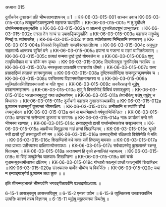 अध्यायः 015

दुर्योधनेन दुःशासनं प्रति भीष्मरक्षणाज्ञापनम् ॥ 1 ॥
KK-06-03-015-001	सञ्जय उवाच 
KK-06-03-015-001a	त्वद्युक्तोऽयमनुप्रश्नो महाराज यथार्हसि ।
KK-06-03-015-001c	न तु दुर्योधने दोषमिममासङ्क्तुमर्हसि ॥
KK-06-03-015-002a	य आत्मनो दुश्चरितादशुभं प्राप्नुयान्नरः ।
KK-06-03-015-002c	एनसा तेन नान्यं स उपाशङ्कितुमर्हति ॥
KK-06-03-015-003a	महाराज मनुष्येषु निन्द्यं यः सर्वमाचरेत् ।
KK-06-03-015-003c	स वध्यः सर्वलोकस्य निन्दितानि समाचरन् ॥
KK-06-03-015-004a	निकारो निकृतिप्रज्ञैः पाण्डवैस्त्वत्प्रतीक्षया ।
KK-06-03-015-004c	अनुभूतः सहामात्यैः क्षान्तश्च सुचिरं वने ॥
KK-06-03-015-005a	हयानां च गजानां च राज्ञां चामिततेजसाम् ।
KK-06-03-015-005c	प्रत्यक्षं यन्मया दृष्टं दृष्टं योगबलेन च ॥
KK-06-03-015-006a	शृणु तत्पृथिवीपाल मा च शोके मनः कृथाः ।
KK-06-03-015-006c	दिष्टमेतत्पुरा नूनमिदमेव नराधिप ॥
KK-06-03-015-007a	नमस्कृत्वा प्रवक्ष्यामि पाराशर्याय धीमते ।
KK-06-03-015-007c	यस्य प्रसादाद्दिव्यं तत्प्राप्तं ज्ञानमनुत्तमम् ॥
KK-06-03-015-008a	दृष्टिश्चातीन्द्रिया राजन्दूराच्छ्रवणमेव च ।
KK-06-03-015-008c	परचित्तस्य विज्ञानमतीतानागतस्य च ॥
KK-06-03-015-009a	व्युत्थितोत्पत्तिविज्ञानमाकाशे च गतिः शुभा ।
KK-06-03-015-009c	अस्त्रैरसङ्गो युद्धेषु वरदानान्महात्मनः ॥
KK-06-03-015-010a	शृणु मे विस्तरेणेदं विचित्रं परमाद्भुतम् ।
KK-06-03-015-010c	भरतानामभूद्युद्धं यथा तद्रोमहर्षणम् ॥
KK-06-03-015-011a	तेष्वनीकेषु यत्तेषु व्यूढेषु च विधानतः ।
KK-06-03-015-011c	दुर्योधनो महाराज दुःशासनमथाब्रवीत् ॥
KK-06-03-015-012a	दुःशासन रथास्तूर्णं युज्यन्तां भीष्मरक्षिणः ।
KK-06-03-015-012c	अनीकानि च सर्वाणि शीघ्रं त्वमनुचोदय ॥
KK-06-03-015-013a	अयं स मामभिप्राप्तो वर्षपूगाभिचिन्तितः ।
KK-06-03-015-013c	पाण्डवानां ससैन्यानां कुरूणां च समागमः ॥
KK-06-03-015-014a	नातः कार्यतमं मन्ये रणे भीष्मस्य रक्षणात् ।
KK-06-03-015-014c	हन्याद्गुप्तो ह्यसौ पार्थान्सोमकांश्च ससृञ्जयान् ॥
KK-06-03-015-015a	अब्रवीच्च विशुद्धात्मा नाहं हन्यां शिखण्डिनम् ।
KK-06-03-015-015c	श्रूयते स्त्री ह्यसौ पूर्वं तस्मादूर्त्यो रणे मम ॥
KK-06-03-015-016a	तस्माद्भीष्मो रक्षितव्यो विशेषेणेति मे मतिः ।
KK-06-03-015-016c	शिखण्डिनो वधे यत्ताः सर्वे तिष्ठन्तु मामकाः ॥
KK-06-03-015-017a	तथा प्राच्याः प्रतीच्याश्च दाक्षिणात्योत्तरापथाः ।
KK-06-03-015-017c	सर्वथाऽस्त्रेषु कुशलास्ते रक्षन्तु पितामहम् ॥
KK-06-03-015-018a	अरक्ष्यमाणं हि वृको हन्यात्सिंहं महाबलम् ।
KK-06-03-015-018c	मा सिंहं जम्बुकेनेव घातयामः शिखण्डिना ॥
KK-06-03-015-019a	वामं चक्रं युधामन्युरुत्तमौजाश्च दक्षिणम् ।
KK-06-03-015-019c	गोप्तारौ फाल्गुनं प्राप्तौ फाल्गुनोपि शिखण्डिनः ॥
KK-06-03-015-020a	संरक्ष्यमाणः पार्थेन भीष्मेण च विवर्जितः ।
KK-06-03-015-020c	यथा न हन्याद्गाङ्गेयं दुःशासन तथा कुरु ॥ ॥

इति श्रीमन्महाभारते भीष्मपर्वणि भगवद्गीतापर्वणि पञ्चदशोऽध्यायः ॥

6-15-1 आसङ्क्तुम् आसज्जयितुम् ॥ 6-15-2 एनसा पापेन ॥ 6-15-9 व्युत्थितस्य उच्छास्त्रवर्तिन उत्पत्तिः कारणं तस्य विज्ञानम् ॥ 6-15-11 व्यूढेषु व्यूहरचनया स्थितेषु ॥
